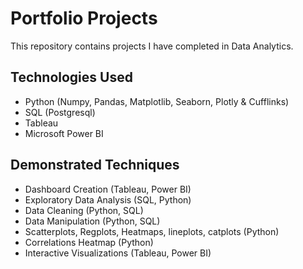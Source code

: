 # Portfolio Projects

This repository contains projects I have completed in Data Analytics.

## Technologies Used

- Python (Numpy, Pandas, Matplotlib, Seaborn, Plotly & Cufflinks)
- SQL (Postgresql)
- Tableau
- Microsoft Power BI

## Demonstrated Techniques

- Dashboard Creation (Tableau, Power BI)
- Exploratory Data Analysis (SQL, Python)
- Data Cleaning (Python, SQL)
- Data Manipulation (Python, SQL)
- Scatterplots, Regplots, Heatmaps, lineplots, catplots (Python)
- Correlations Heatmap (Python)
- Interactive Visualizations (Tableau, Power BI)
